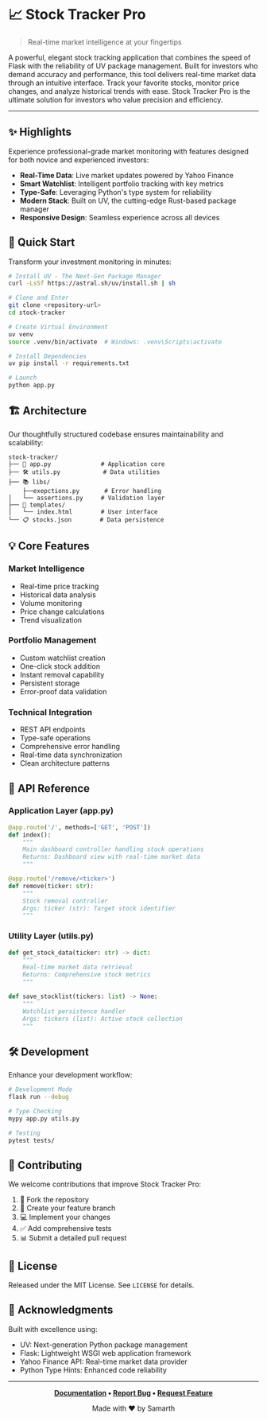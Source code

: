 # 📈 Stock Tracker Pro

> Real-time market intelligence at your fingertips

A powerful, elegant stock tracking application that combines the speed of Flask with the reliability of UV package management. Built for investors who demand accuracy and performance, this tool delivers real-time market data through an intuitive interface. Track your favorite stocks, monitor price changes, and analyze historical trends with ease. Stock Tracker Pro is the ultimate solution for investors who value precision and efficiency.

---

## ✨ Highlights

Experience professional-grade market monitoring with features designed for both novice and experienced investors:

- **Real-Time Data**: Live market updates powered by Yahoo Finance
- **Smart Watchlist**: Intelligent portfolio tracking with key metrics
- **Type-Safe**: Leveraging Python's type system for reliability
- **Modern Stack**: Built on UV, the cutting-edge Rust-based package manager
- **Responsive Design**: Seamless experience across all devices

## 🚀 Quick Start

Transform your investment monitoring in minutes:

```bash
# Install UV - The Next-Gen Package Manager
curl -LsSf https://astral.sh/uv/install.sh | sh

# Clone and Enter
git clone <repository-url>
cd stock-tracker

# Create Virtual Environment
uv venv
source .venv/bin/activate  # Windows: .venv\Scripts\activate

# Install Dependencies
uv pip install -r requirements.txt

# Launch
python app.py
```

## 🏗️ Architecture

Our thoughtfully structured codebase ensures maintainability and scalability:

```
stock-tracker/
├── 📱 app.py              # Application core
├── 🛠️ utils.py            # Data utilities
├── 📚 libs/
    ├──exepctions.py       # Error handling
│   └── assertions.py     # Validation layer
├── 🎨 templates/
│   └── index.html        # User interface
└── 📋 stocks.json        # Data persistence
```

## 💡 Core Features

### Market Intelligence
- Real-time price tracking
- Historical data analysis
- Volume monitoring
- Price change calculations
- Trend visualization

### Portfolio Management
- Custom watchlist creation
- One-click stock addition
- Instant removal capability
- Persistent storage
- Error-proof data validation

### Technical Integration
- REST API endpoints
- Type-safe operations
- Comprehensive error handling
- Real-time data synchronization
- Clean architecture patterns

## 🔧 API Reference

### Application Layer (app.py)

```python
@app.route('/', methods=['GET', 'POST'])
def index():
    """
    Main dashboard controller handling stock operations
    Returns: Dashboard view with real-time market data
    """
```

```python
@app.route('/remove/<ticker>')
def remove(ticker: str):
    """
    Stock removal controller
    Args: ticker (str): Target stock identifier
    """
```

### Utility Layer (utils.py)

```python
def get_stock_data(ticker: str) -> dict:
    """
    Real-time market data retrieval
    Returns: Comprehensive stock metrics
    """
```

```python
def save_stocklist(tickers: list) -> None:
    """
    Watchlist persistence handler
    Args: tickers (list): Active stock collection
    """
```

## 🛠️ Development

Enhance your development workflow:

```bash
# Development Mode
flask run --debug

# Type Checking
mypy app.py utils.py

# Testing
pytest tests/
```

## 🤝 Contributing

We welcome contributions that improve Stock Tracker Pro:

1. 🍴 Fork the repository
2. 🌿 Create your feature branch
3. 💻 Implement your changes
4. ✅ Add comprehensive tests
5. 📊 Submit a detailed pull request

## 📜 License

Released under the MIT License. See `LICENSE` for details.

## 🙏 Acknowledgments

Built with excellence using:
- UV: Next-generation Python package management
- Flask: Lightweight WSGI web application framework
- Yahoo Finance API: Real-time market data provider
- Python Type Hints: Enhanced code reliability

---

<div align="center">

**[Documentation](docs/) • [Report Bug](issues/) • [Request Feature](issues/)**

Made with ❤️ by Samarth 

</div>